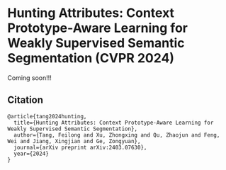 # Hunting Attributes: Context Prototype-Aware Learning for Weakly Supervised Semantic Segmentation (CVPR 2024)


Coming soon!!!

## Citation
```
@article{tang2024hunting,
  title={Hunting Attributes: Context Prototype-Aware Learning for Weakly Supervised Semantic Segmentation},
  author={Tang, Feilong and Xu, Zhongxing and Qu, Zhaojun and Feng, Wei and Jiang, Xingjian and Ge, Zongyuan},
  journal={arXiv preprint arXiv:2403.07630},
  year={2024}
}
```
